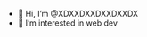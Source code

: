 - 👋 Hi, I’m @XDXXDXXDXXDXXDX
- 👀 I’m interested in web dev

<!---
XDXXDXXDXXDXXDX/XDXXDXXDXXDXXDX is a ✨ special ✨ repository because its `README.md` (this file) appears on your GitHub profile.
You can click the Preview link to take a look at your changes.
--->
